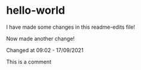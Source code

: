 # hello-world
I have made some changes in this readme-edits file!

Now made another change!

Changed at 09:02 - 17/09/2021

This is a comment